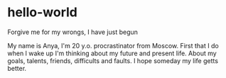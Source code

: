 # hello-world
Forgive me for my wrongs, I have just begun

My name is Anya, I'm 20 y.o. procrastinator from Moscow. 
First that I do when I wake up I'm thinking about my future and present life.
About my goals, talents, friends, difficults and faults.
I hope someday my life getts better.
